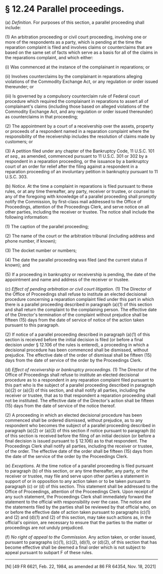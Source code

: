# § 12.24   Parallel proceedings.

(a) *Definition.* For purposes of this section, a parallel proceeding shall include:


(1) An arbitration proceeding or civil court proceeding, involving one or more of the respondents as a party, which is pending at the time the reparation complaint is filed and involves claims or counterclaims that are based on the same set of facts which serve as a basis for all of the claims in the reparations complaint, and which either:


(i) Was commenced at the instance of the complainant in reparations; or


(ii) Involves counterclaims by the complainant in reparations alleging violations of the Commodity Exchange Act, or any regulation or order issued thereunder; or


(iii) Is governed by a compulsory counterclaim rule of Federal court procedure which required the complainant in reparations to assert all of complainant's claims (including those based on alleged violations of the Commodity Exchange Act, and any regulation or order issued thereunder) as counterclaims in that proceeding;


(2) The appointment by a court of a receivership over the assets, property or proceeds of a respondent named in a reparation complaint where the responsibility of the receivership includes the resolution of claims made by customers; or


(3) A petition filed under any chapter of the Bankruptcy Code, 11 U.S.C. 101 *et seq.,* as amended, commenced pursuant to 11 U.S.C. 301 or 302 by a respondent in a reparation proceeding, or the issuance by a bankruptcy court of an order for relief after the filing against a respondent in a reparation proceeding of an involuntary petition in bankruptcy pursuant to 11 U.S.C. 303.


(b) *Notice.* At the time a complaint in reparations is filed pursuant to these rules, or at any time thereafter, any party, receiver or trustee, or counsel to any of the foregoing with knowledge of a parallel proceeding shall promptly notify the Commission, by first-class mail addressed to the Office of Proceedings, attention of the Proceedings Clerk, and serve notice on all other parties, including the receiver or trustee. The notice shall include the following information:


(1) The caption of the parallel proceeding;


(2) The name of the court or the arbitration tribunal (including address and phone number, if known);


(3) The docket number or numbers;


(4) The date the parallel proceeding was filed (and the current status if known); and


(5) If a proceeding in bankruptcy or receivership is pending, the date of the appointment and name and address of the receiver or trustee.


(c) *Effect of pending arbitration or civil court litigation.* (1) The Director of the Office of Proceedings shall refuse to institute an elected decisional procedure concerning a reparation complaint filed under this part in which there is a parallel proceeding described in paragraph (a)(1) of this section and shall return the complaint to the complaining person. The effective date of the Director's termination of the complaint without prejudice shall be fifteen (15) days from the date of service of notice of the action taken pursuant to this paragraph.


(2) If notice of a parallel proceeding described in paragraph (a)(1) of this section is received before the initial decision is filed (or before a final decision under § 12.106 of the rules is entered), a proceeding in which a decisional procedure has been commenced shall be dismissed, without prejudice. The effective date of the order of dismissal shall be fifteen (15) days from the date of service of the order by the Proceedings Clerk.


(d) *Effect of receivership or bankruptcy proceedings.* (1) The Director of the Office of Proceedings shall refuse to institute an elected decisional procedure as to a respondent in any reparation complaint filed pursuant to this part who is the subject of a parallel proceeding described in paragraph (a)(2) or (a)(3) of this section, and shall notify all parties, including the receiver or trustee, that as to that respondent a reparation proceeding shall not be instituted. The effective date of the Director's action shall be fifteen (15) days from the date of service of the notice thereof.


(2) A proceeding in which an elected decisional procedure has been commenced shall be ordered dismissed, without prejudice, as to any respondent who becomes the subject of a parallel proceeding described in paragraph (a)(2) or (a)(3) of this section if notice pursuant to paragraph (b) of this section is received before the filing of an initial decision (or before a final decision is issued pursuant to § 12.106) as to that respondent. The Proceedings Clerk shall notify all parties, including the receiver or trustee, of the order. The effective date of the order shall be fifteen (15) days from the date of the service of the order by the Proceedings Clerk.


(e) *Exceptions.* At the time notice of a parallel proceeding is filed pursuant to paragraph (b) of this section, or any time thereafter, any party, or the receiver or trustee, may file and serve upon other parties a statement in support of or in opposition to any action taken or to be taken pursuant to paragraph (c) or (d) of this section. This statement shall be addressed to the Office of Proceedings, attention of the Proceedings Clerk. Upon receipt of any such statement, the Proceedings Clerk shall immediately forward the statement to the official with responsibility over the case. The notice and the statements filed by the parties shall be reviewed by that official who, on or before the effective date of action taken pursuant to paragraphs (c)(1) and (2) and (d)(1) and (2) of this section, may take such actions as, in the official's opinion, are necessary to ensure that the parties to the matter or proceedings are not unduly prejudiced.


(f) *No right of appeal to the Commission.* Any action taken, or order issued, pursuant to paragraphs (c)(1), (c)(2), (d)(1), or (d)(2), of this section that has become effective shall be deemed a final order which is not subject to appeal pursuant to subpart F of these rules.



---

[N] [49 FR 6621, Feb. 22, 1984, as amended at 86 FR 64354, Nov. 18, 2021]




